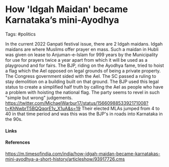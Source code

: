 # How 'Idgah Maidan' became Karnataka’s mini-Ayodhya
Tags: #politics 

In the current 2022 Ganpati festival issue, there are 2 Idgah maidans. 
Idgah maidans are where Muslims offer prayer en mass. 
Such a maidan in Hubli was given on lease to Anjuman-e-Islam for 999 years by the Municipality for use for prayers twice a year apart from which it will be used as a playground and for fairs. 
The BJP, riding on the Ayodhya fame, tried to hoist a flag which the AeI opposed on legal grounds of being a private property. 
The Congress government sided with the AeI. The SC passed a ruling to stay demolition on a building built on that ground. 
The BJP used this legal status to create a simplified half truth by calling the AeI as people who have a problem with hoisting the national flag. 
The party seems to revel in such "simple but wrong" judgements. https://twitter.com/MichaelWarbur17/status/1566098853392171008?t=KhNwbrT5BQQqqrE1v_X1uA&s=19
Their elected MLAs jumped from 4 to 40 in that time period and was this was the BJP's in roads into Karnataka in the 90s. 

#### Links


#### References
https://m.timesofindia.com/india/how-idgah-maidan-became-karnatakas-mini-ayodhya-a-short-history/articleshow/93917726.cms